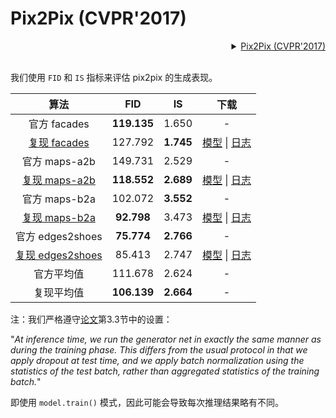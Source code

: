 # Pix2Pix (CVPR'2017)

<!-- [ALGORITHM] -->

<details>
<summary align="right"><a href="https://arxiv.org/abs/1611.07004">Pix2Pix (CVPR'2017)</a></summary>

```bibtex
@inproceedings{isola2017image,
  title={Image-to-image translation with conditional adversarial networks},
  author={Isola, Phillip and Zhu, Jun-Yan and Zhou, Tinghui and Efros, Alexei A},
  booktitle={Proceedings of the IEEE conference on computer vision and pattern recognition},
  pages={1125--1134},
  year={2017}
}
```

</details>

<br/>

我们使用 `FID` 和 `IS` 指标来评估 pix2pix 的生成表现。

|                                                        算法                                                        |     FID     |    IS     |                                                                                                                                                                                              下载                                                                                                                                                                                               |
| :----------------------------------------------------------------------------------------------------------------: | :---------: | :-------: | :---------------------------------------------------------------------------------------------------------------------------------------------------------------------------------------------------------------------------------------------------------------------------------------------------------------------------------------------------------------------------------------------: |
|                                                    官方 facades                                                    | **119.135** |   1.650   |                                                                                                                                                                                                -                                                                                                                                                                                                |
|              [复现 facades](/configs/synthesizers/pix2pix/pix2pix_vanilla_unet_bn_1x1_80k_facades.py)              |   127.792   | **1.745** |                                          [模型](https://download.openmmlab.com/mmediting/synthesizers/pix2pix/pix2pix_facades/pix2pix_vanilla_unet_bn_1x1_80k_facades_20200524-6206de67.pth) \| [日志](https://download.openmmlab.com/mmediting/synthesizers/pix2pix/pix2pix_facades/pix2pix_vanilla_unet_bn_1x1_80k_facades_20200524_185039.log.json)                                          |
|                                                   官方 maps-a2b                                                    |   149.731   |   2.529   |                                                                                                                                                                                                -                                                                                                                                                                                                |
|           [复现 maps-a2b](/configs/synthesizers/pix2pix/pix2pix_vanilla_unet_bn_a2b_1x1_219200_maps.py)            | **118.552** | **2.689** |                                     [模型](https://download.openmmlab.com/mmediting/synthesizers/pix2pix/pix2pix_maps_a2b/pix2pix_vanilla_unet_bn_a2b_1x1_219200_maps_20200524-b29c4538.pth) \| [日志](https://download.openmmlab.com/mmediting/synthesizers/pix2pix/pix2pix_maps_a2b/pix2pix_vanilla_unet_bn_a2b_1x1_219200_maps_20200524_191918.log.json)                                     |
|                                                   官方 maps-b2a                                                    |   102.072   | **3.552** |                                                                                                                                                                                                -                                                                                                                                                                                                |
|           [复现 maps-b2a](/configs/synthesizers/pix2pix/pix2pix_vanilla_unet_bn_b2a_1x1_219200_maps.py)            | **92.798**  |   3.473   |                                     [模型](https://download.openmmlab.com/mmediting/synthesizers/pix2pix/pix2pix_maps_b2a/pix2pix_vanilla_unet_bn_b2a_1x1_219200_maps_20200524-17882ec8.pth) \| [日志](https://download.openmmlab.com/mmediting/synthesizers/pix2pix/pix2pix_maps_b2a/pix2pix_vanilla_unet_bn_b2a_1x1_219200_maps_20200524_192641.log.json)                                     |
|                                                  官方 edges2shoes                                                  | **75.774**  | **2.766** |                                                                                                                                                                                                -                                                                                                                                                                                                |
| [复现 edges2shoes](/configs/synthesizers/pix2pix/pix2pix_vanilla_unet_bn_wo_jitter_flip_1x4_186840_edges2shoes.py) |   85.413    |   2.747   | [模型](https://download.openmmlab.com/mmediting/synthesizers/pix2pix/pix2pix_edges2shoes_wo_jitter_flip/pix2pix_vanilla_unet_bn_wo_jitter_flip_1x4_186840_edges2shoes_20200524-b35fa9c0.pth) \| [日志](https://download.openmmlab.com/mmediting/synthesizers/pix2pix/pix2pix_edges2shoes_wo_jitter_flip/pix2pix_vanilla_unet_bn_wo_jitter_flip_1x4_186840_edges2shoes_20200524_193117.log.json) |
|                                                     官方平均值                                                     |   111.678   |   2.624   |                                                                                                                                                                                                -                                                                                                                                                                                                |
|                                                     复现平均值                                                     | **106.139** | **2.664** |                                                                                                                                                                                                -                                                                                                                                                                                                |

注：我们严格遵守[论文](http://openaccess.thecvf.com/content_cvpr_2017/papers/Isola_Image-To-Image_Translation_With_CVPR_2017_paper.pdf)第3.3节中的设置：

"*At inference time, we run the generator net in exactly
the same manner as during the training phase. This differs
from the usual protocol in that we apply dropout at test time,
and we apply batch normalization using the statistics of
the test batch, rather than aggregated statistics of the training batch.*"

即使用 `model.train()` 模式，因此可能会导致每次推理结果略有不同。
